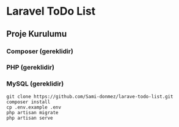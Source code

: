 # Laravel ToDo List

## Proje Kurulumu

### Composer (gereklidir)
### PHP (gereklidir)
### MySQL (gereklidir)

    git clone https://github.com/Sami-donmez/larave-todo-list.git
    composer install
    cp .env.example .env
    php artisan migrate
    php artisan serve
